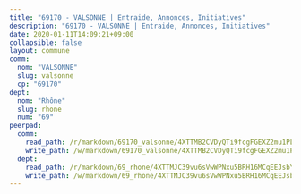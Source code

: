```yaml
---
title: "69170 - VALSONNE | Entraide, Annonces, Initiatives"
description: "69170 - VALSONNE | Entraide, Annonces, Initiatives"
date: 2020-01-11T14:09:21+09:00
collapsible: false
layout: commune
comm:
  nom: "VALSONNE"
  slug: valsonne
  cp: "69170"
dept:
  nom: "Rhône"
  slug: rhone
  num: "69"
peerpad:
  comm:
    read_path: /r/markdown/69170_valsonne/4XTTMB2CVDyQTi9fcgFGEXZ2mu1PLAtFQo1jKbKXanscC6FHU
    write_path: /w/markdown/69170_valsonne/4XTTMB2CVDyQTi9fcgFGEXZ2mu1PLAtFQo1jKbKXanscC6FHU-K3TgUV7JaHYfNnmgyA7Hvb83NLVHx3KVpkK8SV8wYbnRkvwrngdU3HxoHn1beiRzrTVbE6HStxZAhbHfoYnxsB1mhzcW6QUhFb543jiSKy7X8CMzgwJs3oCyT5qeP2Jwa1JDtPYN
  dept:
    read_path: /r/markdown/69_rhone/4XTTMJC39vu6sVwWPNxu5BRH16MCqEEJsbYu4RNyAxnNmNtVW
    write_path: /w/markdown/69_rhone/4XTTMJC39vu6sVwWPNxu5BRH16MCqEEJsbYu4RNyAxnNmNtVW-K3TgUzVUEXrXvc8NoaD9JfiBpc5MBFP7KZFqLEsm11xqJDEwSVMy7UACp2eYMzek3K6y2WLoyzq5xdKMZeizKNpfHbUBgJcoYSqfidBaPx8RcTCPmdCXhdgeLZLEYHVco5fHD6Pz
---
```


